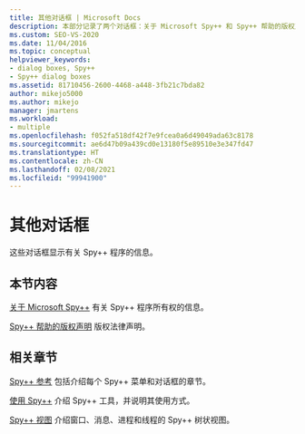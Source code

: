 ```yaml
---
title: 其他对话框 | Microsoft Docs
description: 本部分记录了两个对话框：关于 Microsoft Spy++ 和 Spy++ 帮助的版权声明。
ms.custom: SEO-VS-2020
ms.date: 11/04/2016
ms.topic: conceptual
helpviewer_keywords:
- dialog boxes, Spy++
- Spy++ dialog boxes
ms.assetid: 81710456-2600-4468-a448-3fb21c7bda82
author: mikejo5000
ms.author: mikejo
manager: jmartens
ms.workload:
- multiple
ms.openlocfilehash: f052fa518df42f7e9fcea0a6d49049ada63c8178
ms.sourcegitcommit: ae6d47b09a439cd0e13180f5e89510e3e347fd47
ms.translationtype: HT
ms.contentlocale: zh-CN
ms.lasthandoff: 02/08/2021
ms.locfileid: "99941900"
---
```

# <a name="other-dialog-boxes"></a>其他对话框
这些对话框显示有关 Spy++ 程序的信息。

## <a name="in-this-section"></a>本节内容
 [关于 Microsoft Spy++](../debugger/about-microsoft-spy-increment.md) 有关 Spy++ 程序所有权的信息。

 [Spy++ 帮助的版权声明](../debugger/copyright-notice-for-spy-increment-help.md) 版权法律声明。

## <a name="related-sections"></a>相关章节
 [Spy++ 参考](../debugger/spy-increment-reference.md) 包括介绍每个 Spy++ 菜单和对话框的章节。

 [使用 Spy++](../debugger/using-spy-increment.md) 介绍 Spy++ 工具，并说明其使用方式。

 [Spy++ 视图](../debugger/spy-increment-views.md) 介绍窗口、消息、进程和线程的 Spy++ 树状视图。